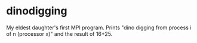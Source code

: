# dinodigging
My eldest daughter's first MPI program. Prints "dino digging from process i of n (processor x)" and the result of 16+25.
